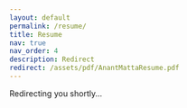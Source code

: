 ```yaml
---
layout: default
permalink: /resume/
title: Resume
nav: true
nav_order: 4
description: Redirect
redirect: /assets/pdf/AnantMattaResume.pdf
---
```

Redirecting you shortly...